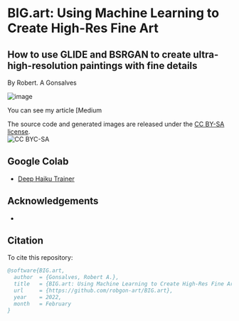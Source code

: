 # **BIG.art: Using Machine Learning to Create High-Res Fine Art**
## How to use GLIDE and BSRGAN to create ultra-high-resolution paintings with fine details

By Robert. A Gonsalves</br>

![image](https://raw.githubusercontent.com/robgon-art/BIG.art/main/BIG.art_med.jpg)

You can see my article [Medium

The source code and generated images are released under the [CC BY-SA license](https://creativecommons.org/licenses/by-sa/4.0/).</br>
![CC BYC-SA](https://licensebuttons.net/l/by-sa/3.0/88x31.png)

## Google Colab
* [Deep Haiku Trainer](https://colab.research.google.com/github/robgon-art/BIG.art/blob/main/BIG_art_Image_Creation.ipynb)

## Acknowledgements
- 

## Citation
To cite this repository:

```bibtex
@software{BIG.art,
  author  = {Gonsalves, Robert A.},
  title   = {BIG.art: Using Machine Learning to Create High-Res Fine Art},
  url     = {https://github.com/robgon-art/BIG.art},
  year    = 2022,
  month   = February
}
```
